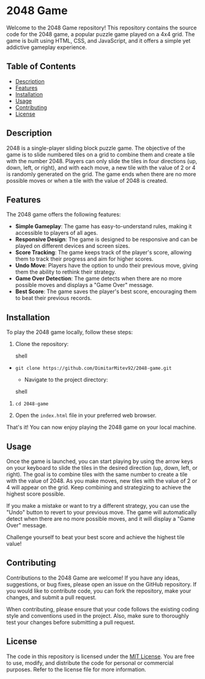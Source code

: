 2048 Game
=========

Welcome to the 2048 Game repository! This repository contains the source code for the 2048 game, a popular puzzle game played on a 4x4 grid. The game is built using HTML, CSS, and JavaScript, and it offers a simple yet addictive gameplay experience.

Table of Contents
-----------------

-   [Description](https://chat.openai.com/#description)
-   [Features](https://chat.openai.com/#features)
-   [Installation](https://chat.openai.com/#installation)
-   [Usage](https://chat.openai.com/#usage)
-   [Contributing](https://chat.openai.com/#contributing)
-   [License](https://chat.openai.com/#license)

Description
-----------

2048 is a single-player sliding block puzzle game. The objective of the game is to slide numbered tiles on a grid to combine them and create a tile with the number 2048. Players can only slide the tiles in four directions (up, down, left, or right), and with each move, a new tile with the value of 2 or 4 is randomly generated on the grid. The game ends when there are no more possible moves or when a tile with the value of 2048 is created.

Features
--------

The 2048 game offers the following features:

-   **Simple Gameplay**: The game has easy-to-understand rules, making it accessible to players of all ages.
-   **Responsive Design**: The game is designed to be responsive and can be played on different devices and screen sizes.
-   **Score Tracking**: The game keeps track of the player's score, allowing them to track their progress and aim for higher scores.
-   **Undo Move**: Players have the option to undo their previous move, giving them the ability to rethink their strategy.
-   **Game Over Detection**: The game detects when there are no more possible moves and displays a "Game Over" message.
-   **Best Score**: The game saves the player's best score, encouraging them to beat their previous records.

Installation
------------

To play the 2048 game locally, follow these steps:

1.  Clone the repository:

    shell

-   `git clone https://github.com/DimitarMitev92/2048-game.git`

    -   Navigate to the project directory:

    shell

1.  `cd 2048-game`

2.  Open the `index.html` file in your preferred web browser.

That's it! You can now enjoy playing the 2048 game on your local machine.

Usage
-----

Once the game is launched, you can start playing by using the arrow keys on your keyboard to slide the tiles in the desired direction (up, down, left, or right). The goal is to combine tiles with the same number to create a tile with the value of 2048. As you make moves, new tiles with the value of 2 or 4 will appear on the grid. Keep combining and strategizing to achieve the highest score possible.

If you make a mistake or want to try a different strategy, you can use the "Undo" button to revert to your previous move. The game will automatically detect when there are no more possible moves, and it will display a "Game Over" message.

Challenge yourself to beat your best score and achieve the highest tile value!

Contributing
------------

Contributions to the 2048 Game are welcome! If you have any ideas, suggestions, or bug fixes, please open an issue on the GitHub repository. If you would like to contribute code, you can fork the repository, make your changes, and submit a pull request.

When contributing, please ensure that your code follows the existing coding style and conventions used in the project. Also, make sure to thoroughly test your changes before submitting a pull request.

License
-------

The code in this repository is licensed under the [MIT License](https://github.com/DimitarMitev92/2048-game/blob/master/LICENSE). You are free to use, modify, and distribute the code for personal or commercial purposes. Refer to the license file for more information.
